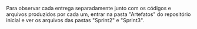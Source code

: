 Para observar cada entrega separadamente junto com os códigos e arquivos produzidos por cada um, entrar na pasta "Artefatos" do repositório inicial e ver os arquivos das pastas "Sprint2" e "Sprint3".